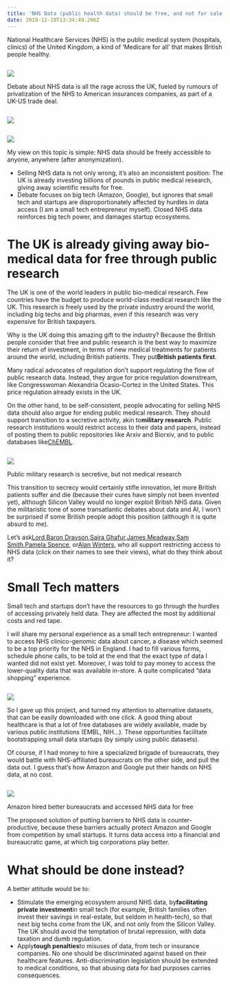 ```yaml
---
title: 'NHS Data (public health data) should be free, and not for sale'
date: 2019-12-10T13:34:49.296Z
---
```

National Healthcare Services (NHS) is the public medical system (hospitals, clinics) of the United Kingdom, a kind of ‘Medicare for all’ that makes British people healthy.

![]()

![](https://miro.medium.com/max/880/1*7met372jiPvsiJLVaR0gdQ.jpeg)

Debate about NHS data is all the rage across the UK, fueled by rumours of privatization of the NHS to American insurances companies, as part of a UK-US trade deal.

![]()

![](https://miro.medium.com/max/480/1*UCHZo0fMCHQIWOMUNzVyIA.jpeg)

![]()

![](https://miro.medium.com/max/1400/1*gsm-G23vg_rRA5Uxk4DzYw.jpeg)

My view on this topic is simple: NHS data should be freely accessible to anyone, anywhere (after anonymization).

* Selling NHS data is not only wrong, it’s also an inconsistent position: The UK is already investing billions of pounds in public medical research, giving away scientific results for free.
* Debate focuses on big tech (Amazon, Google), but ignores that small tech and startups are disproportionately affected by hurdles in data access (I am a small tech entrepreneur myself). Closed NHS data reinforces big tech power, and damages startup ecosystems.

# The UK is already giving away bio-medical data for free through public research

The UK is one of the world leaders in public bio-medical research. Few countries have the budget to produce world-class medical research like the UK. This research is freely used by the private industry around the world, including big techs and big pharmas, even if this research was very expensive for British taxpayers.

Why is the UK doing this amazing gift to the industry? Because the British people consider that free and public research is the best way to maximize their return of investment, in terms of new medical treatments for patients around the world, including British patients. They put**British patients first**.

Many radical advocates of regulation don’t support regulating the flow of public research data. Instead, they argue for price regulation downstream, like Congresswoman Alexandria Ocasio-Cortez in the United States. This price regulation already exists in the UK.

On the other hand, to be self-consistent, people advocating for selling NHS data should also argue for ending public medical research. They should support transition to a secretive activity, akin to**military research**. Public research institutions would restrict access to their data and papers, instead of posting them to public repositories like Arxiv and Biorxiv, and to public databases like[ChEMBL](https://www.ebi.ac.uk/chembl/).

![]()

![](https://miro.medium.com/max/800/1*iHj0HLtvAfsGS_jzHL0kcg.jpeg)

Public military research is secretive, but not medical research

This transition to secrecy would certainly stifle innovation, let more British patients suffer and die (because their cures have simply not been invented yet), although Silicon Valley would no longer exploit British NHS data. Given the militaristic tone of some transatlantic debates about data and AI, I won’t be surprised if some British people adopt this position (although it is quite absurd to me).

Let’s ask[Lord Baron Drayson](https://www.bloomberg.com/news/articles/2019-07-18/a-former-science-minister-wants-to-fund-the-nhs-by-selling-patient-data),[Saira Ghafur](https://www.kingsfund.org.uk/sites/default/files/2019-03/Saira%20Ghafur_0.pdf),[James Meadway](https://www.theguardian.com/commentisfree/2019/dec/09/nhs-data-goldmine-value-private-companies),[Sam Smith](https://www.prospectmagazine.co.uk/politics/nhs-election-health-data-amazon-brexit-sold-off-breach),[Pamela Spence](https://www.ey.com/en_gl/life-sciences/how-we-can-place-a-value-on-health-care-data), or[Alan Winters](https://www.thetimes.co.uk/article/us-tech-firms-want-access-to-10bn-nhs-health-data-zpqwkj6pp), who all support restricting access to NHS data (click on their names to see their views), what do they think about it?

# Small Tech matters

Small tech and startups don’t have the resources to go through the hurdles of accessing privately held data. They are affected the most by additional costs and red tape.

I will share my personal experience as a small tech entrepreneur: I wanted to access NHS clinico-genomic data about cancer, a disease which seemed to be a top priority for the NHS in England. I had to fill various forms, schedule phone calls, to be told at the end that the exact type of data I wanted did not exist yet. Moreover, I was told to pay money to access the lower-quality data that was available in-store. A quite complicated “data shopping” experience.

![]()

![](https://miro.medium.com/max/1200/1*ZVOoV8PAS_KMZtXTFtE1OQ.png)

So I gave up this project, and turned my attention to alternative datasets, that can be easily downloaded with one click. A good thing about healthcare is that a lot of free databases are widely available, made by various public institutions (EMBL, NIH…). These opportunities facilitate bootstrapping small data startups (by simply using public datasets).

Of course, if I had money to hire a specialized brigade of bureaucrats, they would battle with NHS-affiliated bureaucrats on the other side, and pull the data out. I guess that’s how Amazon and Google put their hands on NHS data, at no cost.

![]()

![](https://miro.medium.com/max/640/1*MmwQ3u4hkyFAz5boenqlcQ.jpeg)

Amazon hired better bureaucrats and accessed NHS data for free

The proposed solution of putting barriers to NHS data is counter-productive, because these barriers actually protect Amazon and Google from competition by small startups. It turns data access into a financial and bureaucratic game, at which big corporations play better.

# What should be done instead?

A better attitude would be to:

* Stimulate the emerging ecosystem around NHS data, by**facilitating private investment**in small tech (for example, British families often invest their savings in real-estate, but seldom in health-tech), so that next big techs come from the UK, and not only from the Silicon Valley. The UK should avoid the temptation of brutal repression, with data taxation and dumb regulation.
* Apply**tough penalties**to misuses of data, from tech or insurance companies. No one should be discriminated against based on their healthcare features. Anti-discrimination legislation should be extended to medical conditions, so that abusing data for bad purposes carries consequences.
